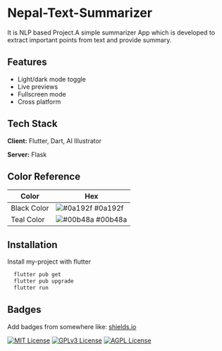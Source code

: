
# Nepal-Text-Summarizer

It is NLP based Project.A simple summarizer App which is developed to extract important points from text and provide summary.

## Features

- Light/dark mode toggle
- Live previews
- Fullscreen mode
- Cross platform


## Tech Stack

**Client:** Flutter, Dart, AI Illustrator

**Server:** Flask

## Color Reference

| Color             | Hex                                                                |
| ----------------- | ------------------------------------------------------------------ |
| Black Color | ![#0a192f](https://via.placeholder.com/10/0a192f?text=+) #0a192f |
|Teal Color | ![#00b48a](https://via.placeholder.com/10/00b48a?text=+) #00b48a 


## Installation

Install my-project with flutter

```bash
  flutter pub get
  flutter pub upgrade
  flutter run
```
    
## Badges

Add badges from somewhere like: [shields.io](https://shields.io/)

[![MIT License](https://img.shields.io/badge/License-MIT-green.svg)](https://choosealicense.com/licenses/mit/)
[![GPLv3 License](https://img.shields.io/badge/License-GPL%20v3-yellow.svg)](https://opensource.org/licenses/)
[![AGPL License](https://img.shields.io/badge/license-AGPL-blue.svg)](http://www.gnu.org/licenses/agpl-3.0)
